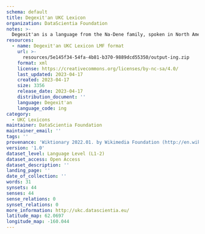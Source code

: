```yaml
---
schema: default
title: Degexit'an UKC Lexicon
organization: DataScientia Foundation
notes: >-
  Degexit'an is a language from the Na-Dene family, spoken in North America. The UKC Lexicon of Degexit'an is represented as a lexico-semantic network. It consists of words, word senses, synsets, as well as sense-level and synset-level relationships.
resources:
  - name: Degexit'an UKC Lexicon LMF format
    url: >-
      resources/5e145f34-54fa-4b81-b370-9889dcd55350/output-ing.zip
    format: xml
    license: https://creativecommons.org/licenses/by-nc-sa/4.0/
    last_updated: 2023-04-17
    created: 2023-04-17
    size: 3356
    release_date: 2023-04-17
    distribution_document: ''
    language: Degexit'an
    language_code: ing
category:
  - UKC Lexicons
maintainer: DataScientia Foundation
maintainer_email: ''
tags: ''
provenance: 'Wiktionary 2022.01. by Wikimedia Foundation (http://en.wiktionary.org); CogNet 2.1 by Khuyagbaatar Batsuren, National University of Mongolia (http://cognet.ukc.disi.unitn.it); Native Languages of the Americas 2021.11. by Laura Redish and Orrin Lewis (http://www.native-languages.org); Princeton WordNet 2.1 by Princeton University (https://wordnet.princeton.edu)'
version: '1.0'
dataset_level: Language Level (L1-2)
dataset_access: Open Access
dataset_description: ''
landing_page: ''
date_of_collection: ''
words: 31
synsets: 44
senses: 44
sense_relations: 0
synset_relations: 0
more_information: http://ukc.datascientia.eu/
latitude_map: 62.0697
longitude_map: -160.044
---
```

